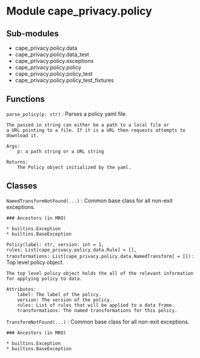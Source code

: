 Module cape_privacy.policy
==========================

Sub-modules
-----------
* cape_privacy.policy.data
* cape_privacy.policy.data_test
* cape_privacy.policy.exceptions
* cape_privacy.policy.policy
* cape_privacy.policy.policy_test
* cape_privacy.policy.policy_test_fixtures

Functions
---------

    
`parse_policy(p: str)`
:   Parses a policy yaml file.
    
    The passed in string can either be a path to a local file or
    a URL pointing to a file. If it is a URL then requests attempts to download it.
    
    Args:
        p: a path string or a URL string
    
    Returns:
        The Policy object initialized by the yaml.

Classes
-------

`NamedTransformNotFound(...)`
:   Common base class for all non-exit exceptions.

    ### Ancestors (in MRO)

    * builtins.Exception
    * builtins.BaseException

`Policy(label: str, version: int = 1, rules: List[cape_privacy.policy.data.Rule] = [], transformations: List[cape_privacy.policy.data.NamedTransform] = [])`
:   Top level policy object.
    
    The top level policy object holds the all of the relevant information
    for applying policy to data.
    
    Attributes:
        label: The label of the policy.
        version: The version of the policy.
        rules: List of rules that will be applied to a data frame.
        transformations: The named transformations for this policy.

`TransformNotFound(...)`
:   Common base class for all non-exit exceptions.

    ### Ancestors (in MRO)

    * builtins.Exception
    * builtins.BaseException